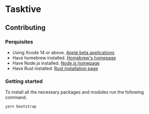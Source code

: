 # Tasktive

## Contributing

### Perquisites

-   Using Xcode 14 or above. [Apple beta applications](https://developer.apple.com/download/applications/)
-   Have homebrew installed. [Homebrew's homepage](https://brew.sh/index_nl)
-   Have Node.js installed. [Node.js homepage](https://nodejs.org/en/)
-   Have Rust installed. [Rust installation page](https://www.rust-lang.org/tools/install)

### Getting started

To install all the necessary packages and modules run the following command.

```shell
yarn bootstrap
```
